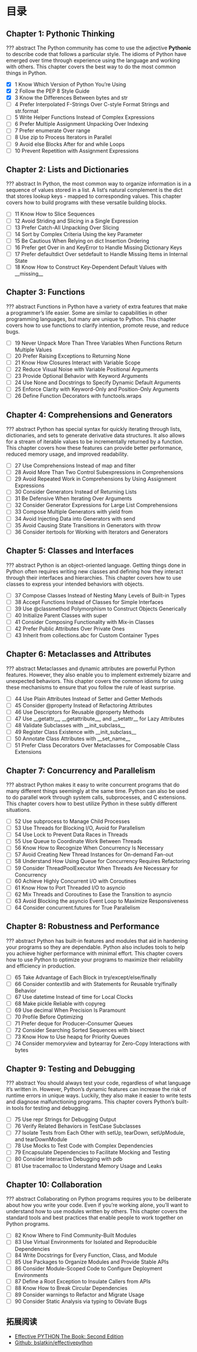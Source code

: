 # 目录

## Chapter 1: Pythonic Thinking

??? abstract
    The Python community has come to use the adjective **Pythonic** to describe code that follows a particular style. The idioms of Python have emerged over time through experience using the language and working with others. This chapter covers the best way to do the most common things in Python.

- [x] 1 Know Which Version of Python You’re Using
- [x] 2 Follow the PEP 8 Style Guide
- [x] 3 Know the Differences Between bytes and str
- [ ] 4 Prefer Interpolated F-Strings Over C-style Format Strings and str.format
- [ ] 5 Write Helper Functions Instead of Complex Expressions
- [ ] 6 Prefer Multiple Assignment Unpacking Over Indexing
- [ ] 7 Prefer enumerate Over range
- [ ] 8 Use zip to Process Iterators in Parallel
- [ ] 9 Avoid else Blocks After for and while Loops
- [ ] 10 Prevent Repetition with Assignment Expressions

## Chapter 2: Lists and Dictionaries

??? abstract
    In Python, the most common way to organize information is in a sequence of values stored in a list. A list‘s natural complement is the dict that stores lookup keys - mapped to corresponding values. This chapter covers how to build programs with these versatile building blocks.

- [ ] 11 Know How to Slice Sequences
- [ ] 12 Avoid Striding and Slicing in a Single Expression
- [ ] 13 Prefer Catch-All Unpacking Over Slicing
- [ ] 14 Sort by Complex Criteria Using the key Parameter
- [ ] 15 Be Cautious When Relying on dict Insertion Ordering
- [ ] 16 Prefer get Over in and KeyError to Handle Missing Dictionary Keys
- [ ] 17 Prefer defaultdict Over setdefault to Handle Missing Items in Internal State
- [ ] 18 Know How to Construct Key-Dependent Default Values with \_\_missing\_\_

## Chapter 3: Functions

??? abstract
    Functions in Python have a variety of extra features that make a programmer’s life easier. Some are similar to capabilities in other programming languages, but many are unique to Python. This chapter covers how to use functions to clarify intention, promote reuse, and reduce bugs.

- [ ] 19 Never Unpack More Than Three Variables When Functions Return Multiple Values
- [ ] 20 Prefer Raising Exceptions to Returning None
- [ ] 21 Know How Closures Interact with Variable Scope
- [ ] 22 Reduce Visual Noise with Variable Positional Arguments
- [ ] 23 Provide Optional Behavior with Keyword Arguments
- [ ] 24 Use None and Docstrings to Specify Dynamic Default Arguments
- [ ] 25 Enforce Clarity with Keyword-Only and Position-Only Arguments
- [ ] 26 Define Function Decorators with functools.wraps

## Chapter 4: Comprehensions and Generators

??? abstract
    Python has special syntax for quickly iterating through lists, dictionaries, and sets to generate derivative data structures. It also allows for a stream of iterable values to be incrementally returned by a function. This chapter covers how these features can provide better performance, reduced memory usage, and improved readability.

- [ ] 27 Use Comprehensions Instead of map and filter
- [ ] 28 Avoid More Than Two Control Subexpressions in Comprehensions
- [ ] 29 Avoid Repeated Work in Comprehensions by Using Assignment Expressions
- [ ] 30 Consider Generators Instead of Returning Lists
- [ ] 31 Be Defensive When Iterating Over Arguments
- [ ] 32 Consider Generator Expressions for Large List Comprehensions
- [ ] 33 Compose Multiple Generators with yield from
- [ ] 34 Avoid Injecting Data into Generators with send
- [ ] 35 Avoid Causing State Transitions in Generators with throw
- [ ] 36 Consider itertools for Working with Iterators and Generators

## Chapter 5: Classes and Interfaces

??? abstract
    Python is an object-oriented language. Getting things done in Python often requires writing new classes and defining how they interact through their interfaces and hierarchies. This chapter covers how to use classes to express your intended behaviors with objects.

- [ ] 37 Compose Classes Instead of Nesting Many Levels of Built-in Types
- [ ] 38 Accept Functions Instead of Classes for Simple Interfaces
- [ ] 39 Use @classmethod Polymorphism to Construct Objects Generically
- [ ] 40 Initialize Parent Classes with super
- [ ] 41 Consider Composing Functionality with Mix-in Classes
- [ ] 42 Prefer Public Attributes Over Private Ones
- [ ] 43 Inherit from collections.abc for Custom Container Types

## Chapter 6: Metaclasses and Attributes

??? abstract
    Metaclasses and dynamic attributes are powerful Python features. However, they also enable you to implement extremely bizarre and unexpected behaviors. This chapter covers the common idioms for using these mechanisms to ensure that you follow the rule of least surprise.

- [ ] 44 Use Plain Attributes Instead of Setter and Getter Methods
- [ ] 45 Consider @property Instead of Refactoring Attributes
- [ ] 46 Use Descriptors for Reusable @property Methods
- [ ] 47 Use \_\_getattr\_\_, \_\_getattribute\_\_, and \_\_setattr\_\_ for Lazy Attributes
- [ ] 48 Validate Subclasses with \_\_init_subclass\_\_
- [ ] 49 Register Class Existence with \_\_init_subclass\_\_
- [ ] 50 Annotate Class Attributes with \_\_set_name\_\_
- [ ] 51 Prefer Class Decorators Over Metaclasses for Composable Class Extensions

## Chapter 7: Concurrency and Parallelism

??? abstract
    Python makes it easy to write concurrent programs that do many different things seemingly at the same time. Python can also be used to do parallel work through system calls, subprocesses, and C extensions. This chapter covers how to best utilize Python in these subtly different situations.

- [ ] 52 Use subprocess to Manage Child Processes
- [ ] 53 Use Threads for Blocking I/O, Avoid for Parallelism
- [ ] 54 Use Lock to Prevent Data Races in Threads
- [ ] 55 Use Queue to Coordinate Work Between Threads
- [ ] 56 Know How to Recognize When Concurrency Is Necessary
- [ ] 57 Avoid Creating New Thread Instances for On-demand Fan-out
- [ ] 58 Understand How Using Queue for Concurrency Requires Refactoring
- [ ] 59 Consider ThreadPoolExecutor When Threads Are Necessary for Concurrency
- [ ] 60 Achieve Highly Concurrent I/O with Coroutines
- [ ] 61 Know How to Port Threaded I/O to asyncio
- [ ] 62 Mix Threads and Coroutines to Ease the Transition to asyncio
- [ ] 63 Avoid Blocking the asyncio Event Loop to Maximize Responsiveness
- [ ] 64 Consider concurrent.futures for True Parallelism

## Chapter 8: Robustness and Performance

??? abstract
    Python has built-in features and modules that aid in hardening your programs so they are dependable. Python also includes tools to help you achieve higher performance with minimal effort. This chapter covers how to use Python to optimize your programs to maximize their reliability and efficiency in production.

- [ ] 65 Take Advantage of Each Block in try/except/else/finally
- [ ] 66 Consider contextlib and with Statements for Reusable try/finally Behavior
- [ ] 67 Use datetime Instead of time for Local Clocks
- [ ] 68 Make pickle Reliable with copyreg
- [ ] 69 Use decimal When Precision Is Paramount
- [ ] 70 Profile Before Optimizing
- [ ] 71 Prefer deque for Producer–Consumer Queues
- [ ] 72 Consider Searching Sorted Sequences with bisect
- [ ] 73 Know How to Use heapq for Priority Queues
- [ ] 74 Consider memoryview and bytearray for Zero-Copy Interactions with bytes

## Chapter 9: Testing and Debugging

??? abstract
    You should always test your code, regardless of what language it’s written in. However, Python’s dynamic features can increase the risk of runtime errors in unique ways. Luckily, they also make it easier to write tests and diagnose malfunctioning programs. This chapter covers Python’s built-in tools for testing and debugging.

- [ ] 75 Use repr Strings for Debugging Output
- [ ] 76 Verify Related Behaviors in TestCase Subclasses
- [ ] 77 Isolate Tests from Each Other with setUp, tearDown, setUpModule, and tearDownModule
- [ ] 78 Use Mocks to Test Code with Complex Dependencies
- [ ] 79 Encapsulate Dependencies to Facilitate Mocking and Testing
- [ ] 80 Consider Interactive Debugging with pdb
- [ ] 81 Use tracemalloc to Understand Memory Usage and Leaks

## Chapter 10: Collaboration

??? abstract
    Collaborating on Python programs requires you to be deliberate about how you write your code. Even if you’re working alone, you’ll want to understand how to use modules written by others. This chapter covers the standard tools and best practices that enable people to work together on Python programs.

- [ ] 82 Know Where to Find Community-Built Modules
- [ ] 83 Use Virtual Environments for Isolated and Reproducible Dependencies
- [ ] 84 Write Docstrings for Every Function, Class, and Module
- [ ] 85 Use Packages to Organize Modules and Provide Stable APIs
- [ ] 86 Consider Module-Scoped Code to Configure Deployment Environments
- [ ] 87 Define a Root Exception to Insulate Callers from APIs
- [ ] 88 Know How to Break Circular Dependencies
- [ ] 89 Consider warnings to Refactor and Migrate Usage
- [ ] 90 Consider Static Analysis via typing to Obviate Bugs

## 拓展阅读

- [Effective PYTHON The Book: Second Edition](https://effectivepython.com/)
- [Github: bslatkin/effectivepython](https://github.com/bslatkin/effectivepython)